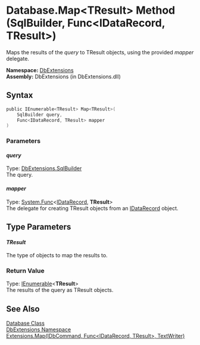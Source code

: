 Database.Map&lt;TResult> Method (SqlBuilder, Func&lt;IDataRecord, TResult>)
===========================================================================
Maps the results of the *query* to TResult objects, using the provided *mapper* delegate.

**Namespace:** [DbExtensions][1]  
**Assembly:** DbExtensions (in DbExtensions.dll)

Syntax
------

```csharp
public IEnumerable<TResult> Map<TResult>(
	SqlBuilder query,
	Func<IDataRecord, TResult> mapper
)
```

### Parameters

#### *query*
Type: [DbExtensions.SqlBuilder][2]  
The query.

#### *mapper*
Type: [System.Func][3]&lt;[IDataRecord][4], **TResult**>  
The delegate for creating TResult objects from an [IDataRecord][4] object.


Type Parameters
---------------

#### *TResult*
The type of objects to map the results to.

### Return Value
Type: [IEnumerable][5]&lt;**TResult**>  
The results of the query as TResult objects.

See Also
--------
[Database Class][6]  
[DbExtensions Namespace][1]  
[Extensions.Map<TResult>(IDbCommand, Func<IDataRecord, TResult>, TextWriter)][7]  

[1]: ../README.md
[2]: ../SqlBuilder/README.md
[3]: http://msdn.microsoft.com/en-us/library/bb549151
[4]: http://msdn.microsoft.com/en-us/library/93wb1heh
[5]: http://msdn.microsoft.com/en-us/library/9eekhta0
[6]: README.md
[7]: ../Extensions/Map__1_6.md